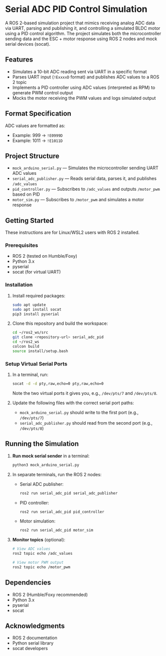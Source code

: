 # Serial ADC PID Control Simulation

A ROS 2-based simulation project that mimics receiving analog ADC data via UART, parsing and publishing it, and controlling a simulated BLDC motor using a PID control algorithm. The project simulates both the microcontroller sending data and the ESC + motor response using ROS 2 nodes and mock serial devices (socat).

## Features

- Simulates a 10-bit ADC reading sent via UART in a specific format
- Parses UART input (`!ExxxxD` format) and publishes ADC values to a ROS 2 topic
- Implements a PID controller using ADC values (interpreted as RPM) to generate PWM control output
- Mocks the motor receiving the PWM values and logs simulated output

## Format Specification

ADC values are formatted as:
- Example: 999 → `!E0999D`
- Example: 1011 → `!E1011D`

## Project Structure

- `mock_arduino_serial.py` — Simulates the microcontroller sending UART ADC values
- `serial_adc_publisher.py` — Reads serial data, parses it, and publishes `/adc_values`
- `pid_controller.py` — Subscribes to `/adc_values` and outputs `/motor_pwm` based on PID
- `motor_sim.py` — Subscribes to `/motor_pwm` and simulates a motor response

## Getting Started

These instructions are for Linux/WSL2 users with ROS 2 installed.

### Prerequisites

- ROS 2 (tested on Humble/Foxy)
- Python 3.x
- pyserial
- socat (for virtual UART)

### Installation

1. Install required packages:
   ```bash
   sudo apt update
   sudo apt install socat
   pip3 install pyserial
   ```

2. Clone this repository and build the workspace:
   ```bash
   cd ~/ros2_ws/src
   git clone <repository-url> serial_adc_pid
   cd ~/ros2_ws
   colcon build
   source install/setup.bash
   ```

### Setup Virtual Serial Ports

1. In a terminal, run:
   ```bash
   socat -d -d pty,raw,echo=0 pty,raw,echo=0
   ```
   
   Note the two virtual ports it gives you, e.g., `/dev/pts/7` and `/dev/pts/8`.

2. Update the following files with the correct serial port paths:
   - `mock_arduino_serial.py` should write to the first port (e.g., `/dev/pts/7`)
   - `serial_adc_publisher.py` should read from the second port (e.g., `/dev/pts/8`)

## Running the Simulation

1. **Run mock serial sender** in a terminal:
   ```bash
   python3 mock_arduino_serial.py
   ```

2. In separate terminals, run the ROS 2 nodes:
   - Serial ADC publisher:
     ```bash
     ros2 run serial_adc_pid serial_adc_publisher
     ```
   - PID controller:
     ```bash
     ros2 run serial_adc_pid pid_controller
     ```
   - Motor simulation:
     ```bash
     ros2 run serial_adc_pid motor_sim
     ```

3. **Monitor topics** (optional):
   ```bash
   # View ADC values
   ros2 topic echo /adc_values
   
   # View motor PWM output
   ros2 topic echo /motor_pwm
   ```

## Dependencies

- ROS 2 (Humble/Foxy recommended)
- Python 3.x
- pyserial
- socat

## Acknowledgments

- ROS 2 documentation
- Python serial library
- socat developers
